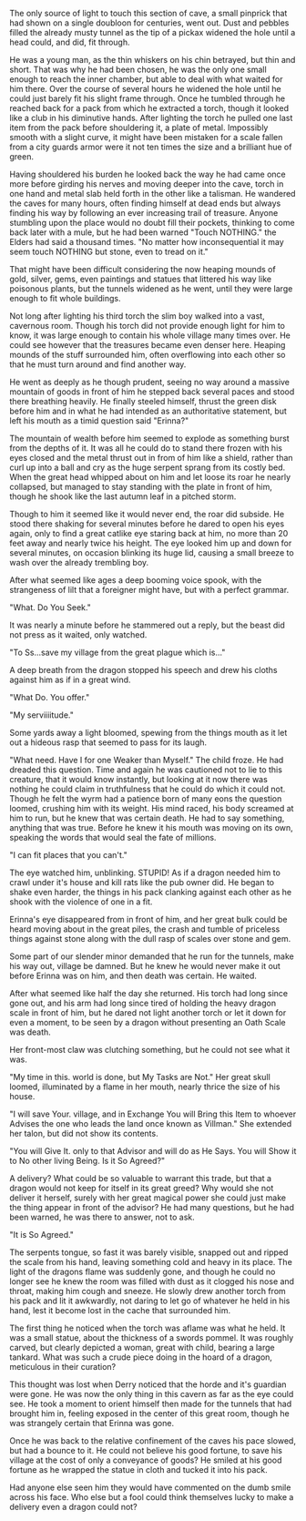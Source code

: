 The only source of light to touch this section of cave, a small pinprick that had shown on a single 
doubloon for centuries, went out. Dust and pebbles filled the already musty tunnel as the tip of a 
pickax widened the hole until a head could, and did, fit through.

He was a young man, as the thin whiskers on his chin betrayed, but thin and short. That was why he 
had been chosen, he was the only one small enough to reach the inner chamber, but able to deal with 
what waited for him there. Over the course of several hours he widened the hole until he could just 
barely fit his slight frame through. Once he tumbled through he reached back for a pack from which he 
extracted a torch, though it looked like a club in his diminutive hands. After lighting the torch he pulled 
one last item from the pack before shouldering it, a plate of metal. Impossibly smooth with a slight 
curve, it might have been mistaken for a scale fallen from a city guards armor were it not ten times the 
size and a brilliant hue of green. 

Having shouldered his burden he looked back the way he had came once more before girding his 
nerves and moving deeper into the cave, torch in one hand and metal slab held forth in the other like a 
talisman. He wandered the caves for many hours, often finding himself at dead ends but always 
finding his way by following an ever increasing trail of treasure. Anyone stumbling upon the place 
would no doubt fill their pockets, thinking to come back later with a mule,  but he had been warned 
"Touch NOTHING." the Elders had said a thousand times. "No matter how inconsequential it may seem 
touch NOTHING but stone, even to tread on it."

That might have been difficult considering the now heaping mounds of gold, silver, gems, even 
paintings and statues that littered his way like poisonous plants, but the tunnels widened as he went, 
until they were large enough to fit whole buildings.

Not long after lighting his third torch the slim boy walked into a vast, cavernous room. Though his torch 
did not provide enough light for him to know, it was large enough to contain his whole village many 
times over. He could see however that the treasures became even denser here. Heaping mounds of 
the stuff surrounded him, often overflowing into each other so that he must turn around and find 
another way.

He went as deeply as he though prudent, seeing no way around a massive mountain of goods in front 
of him he stepped back several paces and stood there breathing heavily. He finally steeled himself, 
thrust the green disk before him and in what he had intended as an authoritative statement, but left 
his mouth as a timid question said "Erinna?"

The mountain of wealth before him seemed to explode as something burst from the depths of it. It 
was all he could do to stand there frozen with his eyes closed and the metal thrust out in from of him 
like a shield, rather than curl up into a ball and cry as the huge serpent sprang from its costly bed. 
When the great head whipped about on him and let loose its roar he nearly collapsed, but managed to 
stay standing  with the plate in front of him, though he shook like the last autumn leaf in a pitched 
storm.

Though to him it seemed like it would never end, the roar did subside. He stood there shaking for 
several minutes before he dared to open his eyes again, only to find a great catlike eye staring back at 
him, no more than 20 feet away and nearly twice his height. The eye looked him up and down for 
several minutes, on occasion blinking its huge lid, causing a small breeze to wash over the already 
trembling boy.

After what seemed like ages  a deep booming voice spook, with the strangeness of lilt that a foreigner 
might have, but with a perfect grammar.

"What. Do You Seek."

It was nearly a minute before he stammered out a reply, but the beast did not press as it waited, only 
watched.

"To Ss...save my village from the great plague which is..."

A deep breath from the dragon stopped his speech and drew his cloths against him as if in a great 
wind.

"What Do. You offer."

"My serviiiitude."

Some yards away a light bloomed, spewing from the things mouth as it let out a hideous rasp that 
seemed to pass for its laugh.

"What need. Have I for one Weaker than Myself."
The child froze. He had dreaded this question. Time and again he was cautioned not to lie to this 
creature, that it would know instantly, but looking at it now there was nothing he could claim in 
truthfulness that he could do which it could not. Though he felt the wyrm had a patience born of many 
eons the question loomed, crushing him with its weight. His mind raced, his body screamed at him to 
run, but he knew that was certain death. He had to say something, anything that was true. Before he 
knew it his mouth was moving on its own, speaking the words that would seal the fate of millions.

"I can fit places that you can't."

The eye watched him, unblinking. STUPID! As if a dragon needed him to crawl under it's house and kill 
rats like the pub owner did. He began to shake even harder, the things in his pack clanking against each 
other as he shook with the violence of one in a fit.

Erinna's eye disappeared from in front of him, and her great bulk could be heard moving about in the 
great piles, the crash and tumble of priceless things against stone along with the dull rasp of scales 
over stone and gem.

Some part of our slender minor demanded that he run for the tunnels, make his way out, village be 
damned. But he knew he would never make it out before Erinna was on him, and then death was 
certain. He waited.

After what seemed like half the day she returned. His torch had long since gone out, and his arm had 
long since tired of holding the heavy dragon scale in front of him, but he dared not light another torch 
or let it down for even a moment, to be seen by a dragon without presenting an Oath Scale was death.

Her front-most claw was clutching something, but he could not see what it was.

"My time in this. world is done, but My Tasks are Not." Her great skull loomed, illuminated by a flame 
in her mouth, nearly thrice the size of his house.

"I will save Your. village, and in Exchange You will Bring this Item to whoever Advises the one who 
leads the land once known as Villman." She extended her talon, but did not show its contents.

"You will Give It. only to that Advisor and will do as He Says. You will Show it to No other living Being. Is 
it So Agreed?"

A delivery? What could be so valuable to warrant this trade, but that a dragon would not keep for itself 
in its great greed? Why would she not deliver it herself, surely with her great magical power she could 
just make the thing appear in front of the advisor? He had many questions, but he had been warned, 
he was there to answer, not to ask.

"It is So Agreed."

The serpents tongue, so fast it was barely visible, snapped out and ripped the scale from his hand, 
leaving something cold and heavy in its place. The light of the dragons flame was suddenly gone, and 
though he could no longer see he knew the room was filled with dust as it clogged his nose and throat, 
making him cough and sneeze. He slowly drew another torch from his pack and lit it awkwardly, not 
daring to let go of whatever he held in his hand, lest it become lost in the cache that surrounded him.

The first thing he noticed when the torch was aflame was what he held. It was a small statue, about 
the thickness of a swords pommel. It was roughly carved, but clearly depicted a woman, great with 
child, bearing a large tankard. What was such a crude piece doing in the hoard of a dragon, meticulous 
in their curation?

This thought was lost when Derry noticed that the horde and it's guardian were gone. He was now the 
only thing in this cavern as far as the eye could see. He took a moment to orient himself then made for 
the tunnels that had brought him in, feeling exposed in the center of this great room, though he was 
strangely certain that Erinna was gone.

Once he was back to the relative confinement of the caves his pace slowed, but had a bounce to it. He 
could not believe his good fortune, to save his village at the cost of only a conveyance of goods? He 
smiled at his good fortune as he wrapped the statue in cloth and tucked it into his pack.

Had anyone else seen him they would have commented on the dumb smile across his face. Who else 
but a fool could think themselves lucky to make a delivery even a dragon could not?

